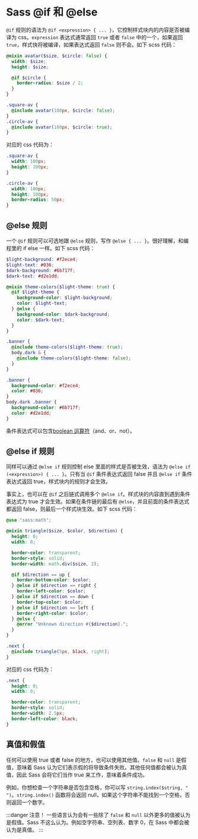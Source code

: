 # Sass @if 和 @else

`@if` 规则的语法为 `@if <expression> { ... }`，它控制样式块内的内容是否被编译为 css。`expression` 表达式通常返回 `true` 或者 `false` 中的一个，如果返回 `true`，样式快将被编译，如果表达式返回 `false` 则不会。如下 scss 代码：

```scss
@mixin avatar($size, $circle: false) {
  width: $size;
  height: $size;

  @if $circle {
    border-radius: $size / 2;
  }
}

.square-av {
  @include avatar(100px, $circle: false);
}
.circle-av {
  @include avatar(100px, $circle: true);
}
```

对应的 css 代码为：

```css
.square-av {
  width: 100px;
  height: 100px;
}

.circle-av {
  width: 100px;
  height: 100px;
  border-radius: 50px;
}
```

## @else 规则

一个 `@if` 规则可以可选地跟 `@else` 规则，写作 `@else { ... }`。很好理解，和编程里的 if else 一样。如下 scss 代码：

```scss
$light-background: #f2ece4;
$light-text: #036;
$dark-background: #6b717f;
$dark-text: #d2e1dd;

@mixin theme-colors($light-theme: true) {
  @if $light-theme {
    background-color: $light-background;
    color: $light-text;
  } @else {
    background-color: $dark-background;
    color: $dark-text;
  }
}

.banner {
  @include theme-colors($light-theme: true);
  body.dark & {
    @include theme-colors($light-theme: false);
  }
}
```

```css
.banner {
  background-color: #f2ece4;
  color: #036;
}
body.dark .banner {
  background-color: #6b717f;
  color: #d2e1dd;
}
```

条件表达式可以包含[boolean 运算符](../../operators/boolean.md)（and、or、not）。

## @else if 规则

同样可以通过 `@else if` 规则控制 else 里面的样式是否被生效，语法为 `@else if (<expression>) { ... }`。只有当 `@if` 条件表达式返回 false 并且 `@else if` 条件表达式返回 true，样式块内的规则才会生效。

事实上，也可以在 `@if` 之后链式调用多个 `@else if`。样式块的内容直到遇到条件表达式为 true 才会生效。如果在条件链的最后有 `@else`，并且前面的条件表达式都返回 false，则最后一个样式块生效。如下 scss 代码：

```scss
@use "sass:math";

@mixin triangle($size, $color, $direction) {
  height: 0;
  width: 0;

  border-color: transparent;
  border-style: solid;
  border-width: math.div($size, 2);

  @if $direction == up {
    border-bottom-color: $color;
  } @else if $direction == right {
    border-left-color: $color;
  } @else if $direction == down {
    border-top-color: $color;
  } @else if $direction == left {
    border-right-color: $color;
  } @else {
    @error "Unknown direction #{$direction}.";
  }
}

.next {
  @include triangle(5px, black, right);
}
```

对应的 css 代码为：

```css
.next {
  height: 0;
  width: 0;

  border-color: transparent;
  border-style: solid;
  border-width: 2.5px;
  border-left-color: black;
}
```

## 真值和假值

任何可以使用 true 或者 false 的地方，也可以使用其他值。`false` 和 `null` 是假值，意味着 Sass 认为它们表示假的将导致条件失败。其他任何值都会被认为真值，因此 Sass 会将它们当作 true 来工作，意味着条件成功。

例如，你想检查一个字符串是否包含空格，你可以写 `string.index($string, " ")`。`string.index()` 函数将会返回 null，如果这个字符串不能找到一个空格，否则返回一个数字。

:::danger 注意！
一些语言认为会有一些除了 `false` 和 `null` 以外更多的值被认为是假值。Sass 不这么认为。例如空字符串、空列表、数字 0，在 Sass 中都会被认为是真值。
:::
